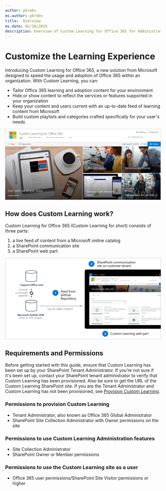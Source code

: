 ```yaml
---
author: pkrebs
ms.author: pkrebs
title:  Overview
ms.date: 02/18/2019
description: Overview of Custom Learning for Office 365 for Administrators
---
```


# Customize the Learning Experience

Introducing Custom Learning for Office 365, a new solution from Microsoft designed to speed the usage and adoption of Office 365 within an organization. With Custom Learning, you can:
- Tailor Office 365 learning and adoption content for your environment 
- Hide or show content to reflect the services or features supported in your organization 
- Keep your content and users current with an up-to-date feed of learning content from Microsoft 
- Build custom playlists and categories crafted specifically for your user's needs

![cg-introducing.png](media/cg-introducing.png)

## How does Custom Learning work?

Custom Learning for Office 365 (Custom Learning for short) consists of three parts: 
1. a live feed of content from a Microsoft online catalog
2. a SharePoint communication site
3. a SharePoint web part 

![cg-howitworks.png](media/cg-howitworks.png)

## Requirements and Permissions

Before getting started with this guide, ensure that Custom Learning has been set up by your SharePoint Tenant Administrator. If you’re not sure if it's been set up, contact your SharePoint tenant administrator to verify that Custom Learning has been provisioned. Also be sure to get the URL of the Custom Learning SharePoint site. If you are the Tenant Administrator and Custom Learning has not been provisioned, see [Provision Custom Learning](custom_provision.md). 

### Permissions to provision Custom Learning

- Tenant Administrator, also known as Office 365 Global Administrator
- SharePoint Site Collection Administrator with Owner permissions on the site

### Permissions to use Custom Learning Administration features

- Site Collection Administrator
- SharePoint Owner or Member permissions

### Permissions to use the Custom Learning site as a user

- Office 365 user permissions/SharePoint Site Visitor permissions or higher


